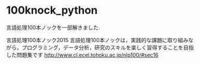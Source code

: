 # 100knock_python
言語処理100本ノックを一部解きました.

言語処理100本ノック2015
言語処理100本ノックは，実践的な課題に取り組みながら，プログラミング，データ分析，研究のスキルを楽しく習得することを目指した問題集です
http://www.cl.ecei.tohoku.ac.jp/nlp100/#sec16
